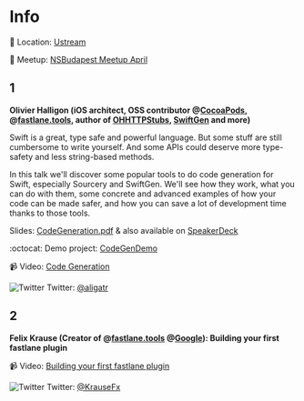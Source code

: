 Info
===========

:round_pushpin: Location: [Ustream](https://goo.gl/maps/p5vkz7fLip22)

:rocket: Meetup: [NSBudapest Meetup April](https://www.meetup.com/NSBudapest/events/238405994/)

1
---
**Olivier Halligon (iOS architect, OSS contributor @[CocoaPods](https://cocoapods.org), @[fastlane.tools](https://fastlane.tools), author of [OHHTTPStubs](https://github.com/AliSoftware/OHHTTPStubs), [SwiftGen](https://github.com/SwiftGen/SwiftGen) and more)**

Swift is a great, type safe and powerful language. But some stuff are still cumbersome to write yourself. And some APIs could deserve more type-safety and less string-based methods.

In this talk we'll discover some popular tools to do code generation for Swift, especially Sourcery and SwiftGen. We'll see how they work, what you can do with them, some concrete and advanced examples of how your code can be made safer, and how you can save a lot of development time thanks to those tools.

Slides: [CodeGeneration.pdf](https://github.com/NSBudapest/NSBudapestMeetup/blob/master/presentations/2017/April/CodeGeneration.pdf) & also available on [SpeakerDeck](https://speakerdeck.com/alisoftware/code-generation-in-swift-live-demo-nsbudapest-04-dot-2017)

:octocat: Demo project: [CodeGenDemo](https://github.com/AliSoftware/CodeGenDemo)

:video_camera: Video: [Code Generation](http://www.ustream.tv/recorded/103135632)

![Twitter](http://i.imgur.com/wWzX9uB.png) Twitter: [@aligatr](https://twitter.com/aligatr)

2
---

**Felix Krause (Creator of @[fastlane.tools](https://fastlane.tools) @[Google](https://careers.google.com)): Building your first fastlane plugin**

:video_camera: Video: [Building your first fastlane plugin](http://www.ustream.tv/recorded/103135676)

![Twitter](http://i.imgur.com/wWzX9uB.png) Twitter: [@KrauseFx](https://twitter.com/KrauseFx)
